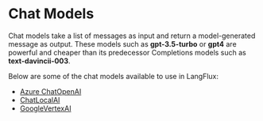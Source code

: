 # Chat Models

Chat models take a list of messages as input and return a model-generated message as output. These models such as **gpt-3.5-turbo** or **gpt4** are powerful and cheaper than its predecessor Completions models such as **text-davincii-003**.

Below are some of the chat models available to use in LangFlux:


* [Azure ChatOpenAI](azure-chatopenai.md)
* [ChatLocalAI](chatlocalai.md)
* [GoogleVertexAI](google-vertexai.md)